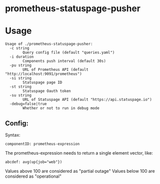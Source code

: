 # prometheus-statuspage-pusher

# Usage
```
Usage of ./prometheus-statuspage-pusher:
  -c string
    	Query config file (default "queries.yaml")
  -i duration
    	Components push interval (default 30s)
  -pu string
    	URL of Prometheus API (default "http://localhost:9091/prometheus")
  -si string
    	Statuspage page ID
  -st string
    	Statuspage Oauth token
  -su string
    	URL of Statuspage API (default "https://api.statuspage.io")
  -debug=false|true
        Whether or not to run in debug mode
```

## Config:
Syntax:
```
componentID: prometheus-expression
```

The prometheus-expression needs to return a single element vector, like:
```
abcdef: avg(up{job="web"})
```
Values above 100 are considered as "partial outage"
Values below 100 are considered as "operational"
